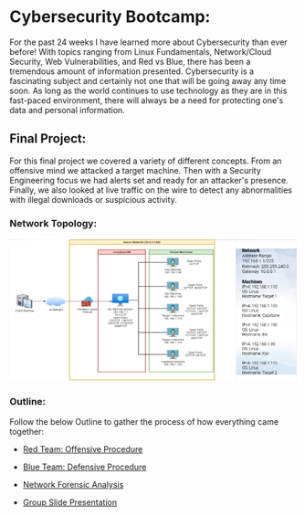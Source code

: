 # Cybersecurity Bootcamp:
For the past 24 weeks I have learned more about Cybersecurity than ever before! With topics ranging from Linux Fundamentals, Network/Cloud Security, Web Vulnerabilities, and Red vs Blue, there has been a tremendous amount of information presented. Cybersecurity is a fascinating subject and certainly not one that will be going away any time soon. As long as the world continues to use technology as they are in this fast-paced environment, there will always be a need for protecting one's data and personal information.

## Final Project:
For this final project we covered a variety of different concepts. From an offensive mind we attacked a target machine. Then with a Security Engineering focus we had alerts set and ready for an attacker's presence. Finally, we also looked at live traffic on the wire to detect any abnormalities with illegal downloads or suspicious activity.


### Network Topology:

![Path](Offensive_Procedure/Diagrams/Topology.png)

### Outline:
Follow the below Outline to gather the process of how everything came together:

- [Red Team: Offensive Procedure](Offensive_Procedure/RedTeam.md)

- [Blue Team: Defensive Procedure](Defensive_Procedure/BlueTeam.md)

- [Network Forensic Analysis](Network_Security/NetworkAnalysis.md)

- [Group Slide Presentation](https://docs.google.com/presentation/d/1PwSpw4a5VeBZH5oRQPGi4Ud8vcaPZZ5-NOOHpmbjROA/edit?usp=sharing)